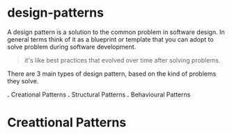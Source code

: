 # design-patterns

A design pattern is a solution to the common problem in software design. In general terms think of it as a blueprint or template that you can adopt to solve problem during software development.

> it's like best practices that evolved over time after solving problems.

There are 3 main types of design pattern, based on the kind of problems they solve.

**.** Creational Patterns
**.** Structural Patterns
**.** Behavioural Patterns

# Creattional Patterns
